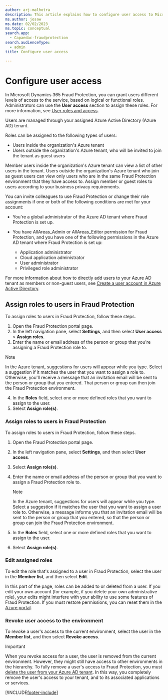 ```yaml
---
author: arj-malhotra
description: This article explains how to configure user access to Microsoft Dynamics 365 Fraud Protection.
ms.author: josaw
ms.date: 02/02/2023
ms.topic: conceptual
search.app: 
  - Capaedac-fraudprotection
search.audienceType:
  - admin
title: Configure user access

---
```


# Configure user access

In Microsoft Dynamics 365 Fraud Protection, you can grant users different levels of access to the service, based on logical or functional roles. Administrators can use the **User access** section to assign these roles. For more information, see [User roles and access](user-roles-access.md).

Users are managed through your assigned Azure Active Directory (Azure AD) tenant.

Roles can be assigned to the following types of users:

  - Users inside the organization's Azure tenant
  - Users outside the organization's Azure tenant, who will be invited to join the tenant as guest users

Member users inside the organization's Azure tenant can view a list of other users in the tenant. Users outside the organization's Azure tenant who join as guest users can view only users who are in the same Fraud Protection environment that they have access to. Assign member or guest roles to users according to your business privacy requirements.

You can invite colleagues to use Fraud Protection or change their role assignments if one or both of the following conditions are met for your account:

  - You're a global administrator of the Azure AD tenant where Fraud Protection is set up.
  - You have AllAreas_Admin or AllAreas_Editor permission for Fraud Protection, and you have one of the following permissions in the Azure AD tenant where Fraud Protection is set up:

    - Application administrator
    - Cloud application administrator
    - User administrator 
    - Privileged role administrator

For more information about how to directly add users to your Azure AD tenant as members or non-guest users, see [Create a user account in Azure Active Directory](/azure/active-directory/manage-apps/add-application-portal-assign-users#create-a-user-account).

## Assign roles to users in Fraud Protection

To assign roles to users in Fraud Protection, follow these steps.

1.	Open the Fraud Protection portal page.
2.	In the left navigation pane, select **Settings**, and then select **User access** > **Assign roles**.
3.	Enter the name or email address of the person or group that you're assigning a Fraud Protection role to.

  > [!NOTE]
  > In the Azure tenant, suggestions for users will appear while you type. Select a suggestion if it matches the user that you want to assign a role to. Otherwise, you'll receive a message that an invitation email will be sent to the person or group that you entered. That person or group can then join the Fraud Protection environment.

4.	In the **Roles** field, select one or more defined roles that you want to assign to the user.
5.	Select **Assign role(s)**.

### Assign roles to users in Fraud Protection

To assign roles to users in Fraud Protection, follow these steps.

1. Open the Fraud Protection portal page.
1. In the left navigation pane, select **Settings**, and then select **User access**.
1. Select **Assign role(s)**.
1. Enter the name or email address of the person or group that you want to assign a Fraud Protection role to.

    > [!NOTE]
    > In the Azure tenant, suggestions for users will appear while you type. Select a suggestion if it matches the user that you want to assign a user role to. Otherwise, a message informs you that an invitation email will be sent to the person or group that you entered, so that the person or group can join the Fraud Protection environment.

1. In the **Roles** field, select one or more defined roles that you want to assign to the user.
1. Select **Assign role(s)**.

### Edit assigned roles

To edit the role that's assigned to a user in Fraud Protection, select the user in the **Member list**, and then select **Edit**. 

In this part of the page, roles can be added to or deleted from a user. If you edit your own account (for example, if you delete your own administrative role), your edits might interfere with your ability to use some features of Fraud Protection. If you must restore permissions, you can reset them in the [Azure portal](https://portal.azure.com/#home).

### Revoke user access to the environment

To revoke a user's access to the current environment, select the user in the **Member list**, and then select **Revoke access**.

> [!IMPORTANT]
> When you revoke access for a user, the user is removed from the current environment. However, they might still have access to other environments in the hierarchy. To fully remove a user's access to Fraud Protection, you must [delete the user from your Azure AD tenant](/azure/active-directory/fundamentals/add-users-azure-active-directory#delete-a-user). In this way, you completely remove the user's access to your tenant, and to its associated applications or services. 

[!INCLUDE[footer-include](includes/footer-banner.md)]
